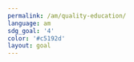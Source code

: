 ```yaml
---
permalink: /am/quality-education/
language: am
sdg_goal: '4'
color: '#c5192d'
layout: goal
---
```


